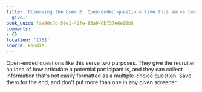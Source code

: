 ```yaml
---
title: 'Observing the User E: Open-ended questions like this serve two purposes. They
  give…'
book_uuid: fae90c7d-59e1-42fe-83a9-6b737e6e00b5
comments:
- {}
location: '1751'
source: kindle
---
```


Open-ended questions like this serve two purposes. They give the recruiter an idea of how articulate a potential participant is, and they can collect information that’s not easily formatted as a multiple-choice question. Save them for the end, and don’t put more than one in any given screener